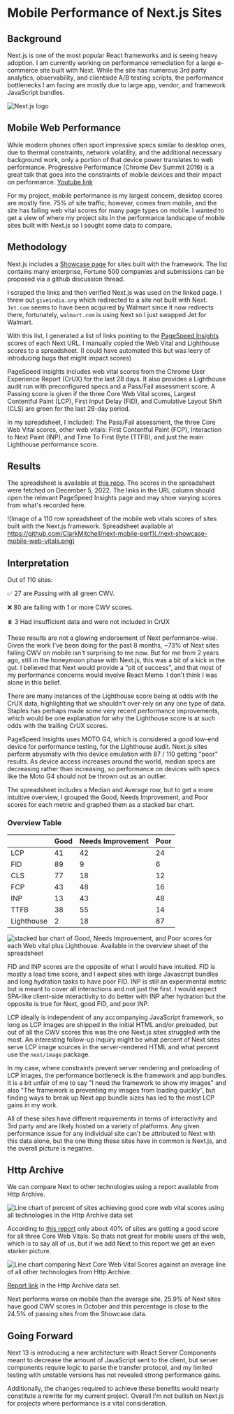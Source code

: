 # Mobile Performance of Next.js Sites

## Background

Next.js is one of the most popular React frameworks and is seeing heavy adoption.
I am currently working on performance remediation for a large e-commerce site built with Next. While the site has numerous 3rd party analytics, observability, and clientside A/B testing scripts, the performance bottlenecks I am facing are mostly due to large app, vendor, and framework JavaScript bundles.

![Next.js logo](./next-logo.png)

## Mobile Web Performance

While modern phones often sport impressive specs similar to desktop ones, due to thermal constraints, network volatility, and the additional necessary background work, only a portion of that device power translates to web performance. Progressive Performance (Chrome Dev Summit 2016) is a great talk that goes into the constraints of mobile devices and their impact on performance. [Youtube link](https://www.youtube.com/watch?v=4bZvq3nodf4)

For my project, mobile performance is my largest concern, desktop scores are mostly fine. 75% of site traffic, however, comes from mobile, and the site has failing web vital scores for many page types on mobile. I wanted to get a view of where my project sits in the performance landscape of mobile sites built with Next.js so I sought some data to compare.

## Methodology

Next.js includes a [Showcase page](https://nextjs.org/showcase) for sites built with the framework. The list contains many enterprise, Fortune 500 companies and submissions can be proposed via a github discussion thread.

I scraped the links and then verified Next.js was used on the linked page. I threw out `giveindia.org` which redirected to a site not built with Next. `Jet.com` seems to have been acquired by Walmart since it now redirects there, fortunately, `walmart.com` is using Next so I just swapped Jet for Walmart.

With this list, I generated a list of links pointing to the [PageSpeed Insights](https://pagespeed.web.dev) scores of each Next URL. I manually copied the Web Vital and Lighthouse scores to a spreadsheet. (I could have automated this but was leery of introducing bugs that might impact scores)

PageSpeed Insights includes web vital scores from the Chrome User Experience Report (CrUX) for the last 28 days. It also provides a Lighthouse audit run with preconfigured specs and a Pass/Fail assessment score. A Passing score is given if the three Core Web Vital scores, Largest Contentful Paint (LCP), First Input Delay (FID), and Cumulative Layout Shift (CLS) are green for the last 28-day period.

In my spreadsheet, I included: The Pass/Fail assessment, the three Core Web Vital scores, other web vitals: First Contentful Paint (FCP), Interaction to Next Paint (INP), and Time To First Byte (TTFB), and just the main Lighthouse performance score.

## Results

The spreadsheet is available at [this repo](https://github.com/ClarkMitchell/next-mobile-perf). The scores in the spreadsheet were fetched on December 5, 2022. The links in the URL column should open the relevant PageSpeed Insights page and may show varying scores from what's recorded here.

![Image of a 110 row spreadsheet of the mobile web vitals scores of sites built with the Next.js framework. Spreadsheet available at https://github.com/ClarkMitchell/next-mobile-perf](./next-showcase-mobile-web-vitals.png)

## Interpretation

Out of 110 sites:

✅ 27 are Passing with all green CWV.

❌ 80 are failing with 1 or more CWV scores.

⏸️ 3 Had insufficient data and were not included in CrUX

These results are not a glowing endorsement of Next performance-wise. Given the work I've been doing for the past 8 months, ~73% of Next sites failing CWV on mobile isn't surprising to me now. But for me from 2 years ago, still in the honeymoon phase with Next.js, this was a bit of a kick in the gut. I believed that Next would provide a "pit of success", and that most of my performance concerns would involve React Memo. I don't think I was alone in this belief.

There are many instances of the Lighthouse score being at odds with the CrUX data, highlighting that we shouldn't over-rely on any one type of data. Staples has perhaps made some very recent performance improvements, which would be one explanation for why the Lighthouse score is at such odds with the trailing CrUX scores.

PageSpeed Insights uses MOTO G4, which is considered a good low-end device for performance testing, for the Lighthouse audit. Next.js sites perform abysmally with this device emulation with 87 / 110 getting "poor" results. As device access increases around the world, median specs are decreasing rather than increasing, so performance on devices with specs like the Moto G4 should not be thrown out as an outlier.

The spreadsheet includes a Median and Average row, but to get a more intuitive overview, I grouped the Good, Needs Improvement, and Poor scores for each metric and graphed them as a stacked bar chart.

### Overview Table

|            | Good | Needs Improvement | Poor |
| ---------- | ---- | ----------------- | ---- |
| LCP        | 41   | 42                | 24   |
| FID        | 89   | 9                 | 6    |
| CLS        | 77   | 18                | 12   |
| FCP        | 43   | 48                | 16   |
| INP        | 13   | 43                | 48   |
| TTFB       | 38   | 55                | 14   |
| Lighthouse | 2    | 18                | 87   |

![stacked bar chart of Good, Needs Improvement, and Poor scores for each Web vital plus Lighthouse. Available in the overview sheet of the spreadsheet](./overview-chart.png)

FID and INP scores are the opposite of what I would have intuited. FID is mostly a load time score, and I expect sites with large Javascript bundles and long hydration tasks to have poor FID. INP is still an experimental metric but is meant to cover all interactions and not just the first. I would expect SPA-like client-side interactivity to do better with INP after hydration but the opposite is true for Next, good FID, and poor INP.

LCP ideally is independent of any accompanying JavaScript framework, so long as LCP images are shipped in the initial HTML and/or preloaded, but out of all the CWV scores this was the one Next.js sites struggled with the most. An interesting follow-up inquiry might be what percent of Next sites serve LCP image sources in the server-rendered HTML and what percent use the `next/image` package.

In my case, where constraints prevent server rendering and preloading of LCP images, the performance bottleneck is the framework and app bundles. It is a bit unfair of me to say "I need the framework to show my images" and also "The framework is preventing my images from loading quickly", but finding ways to break up Next app bundle sizes has led to the most LCP gains in my work.

All of these sites have different requirements in terms of interactivity and 3rd party and are likely hosted on a variety of platforms. Any given performance issue for any individual site can't be attributed to Next with this data alone, but the one thing these sites have in common is Next.js, and the overall picture is negative.

## Http Archive

We can compare Next to other technologies using a report available from Http Archive.

![Line chart of percent of sites achieving good core web vital scores using all technologies in the Http Archive data set](./cwv.png)

According to [this report](https://datastudio.google.com/reporting/55bc8fad-44c2-4280-aa0b-5f3f0cd3d2be/page/M6ZPC?params=%7B%22df44%22:%22include%25EE%2580%25800%25EE%2580%2580IN%25EE%2580%2580ALL%22%7D) only about 40% of sites are getting a good score for all three Core Web Vitals. So thats not great for mobile users of the web, which is to say all of us, but if we add Next to this report we get an even starker picture.

![Line chart comparing Next Core Web Vital Scores against an average line of all other technologies from Http Archive.](./next-vs-all.png)

[Report link](https://datastudio.google.com/reporting/55bc8fad-44c2-4280-aa0b-5f3f0cd3d2be/page/M6ZPC?params=%7B%22df44%22:%22include%25EE%2580%25800%25EE%2580%2580IN%25EE%2580%2580ALL%25EE%2580%2580Next.js%22%7D) in the Http Archive data set.

Next performs worse on mobile than the average site. 25.9% of Next sites have good CWV scores in October and this percentage is close to the 24.5% of passing sites from the Showcase data.

## Going Forward

Next 13 is introducing a new architecture with React Server Components meant to decrease the amount of JavaScript sent to the client, but server components require logic to parse the transfer protocol, and my limited testing with unstable versions has not revealed strong performance gains.

Additionally, the changes required to achieve these benefits would nearly constitute a rewrite for my current project. Overall I'm not bullish on Next.js for projects where performance is a vital consideration.
